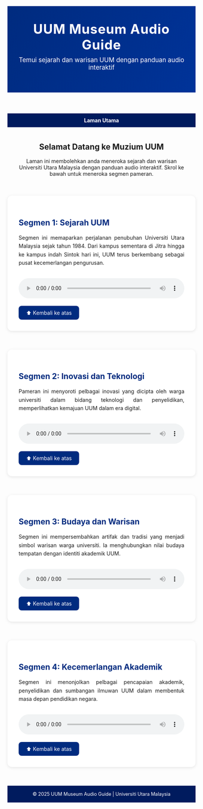 <!DOCTYPE html>
<html lang="ms">
<head>
  <meta charset="UTF-8">
  <meta name="viewport" content="width=device-width, initial-scale=1.0">
  <title>UUM Museum Audio Guide</title>
  <style>
    html {
      scroll-behavior: smooth;
    }

    body {
      font-family: Arial, sans-serif;
      margin: 0;
      background: #f4f4f4;
      color: #333;
    }

    header {
      background: linear-gradient(120deg, #002B7F, #003399);
      color: white;
      text-align: center;
      padding: 40px 20px;
    }

    header h1 {
      margin: 0;
      font-size: 2.5em;
      letter-spacing: 1px;
    }

    header p {
      margin-top: 10px;
      font-size: 1.2em;
    }

    nav {
      background: #001B5E;
      text-align: center;
      padding: 10px 0;
    }

    nav a {
      color: white;
      text-decoration: none;
      margin: 0 15px;
      font-weight: bold;
      transition: color 0.3s;
    }

    nav a:hover {
      color: #FFD700;
    }

    .intro {
      text-align: center;
      margin: 40px auto;
      max-width: 800px;
      padding: 0 20px;
    }

    section {
      background: white;
      margin: 50px auto;
      max-width: 900px;
      padding: 30px;
      border-radius: 12px;
      box-shadow: 0 2px 8px rgba(0,0,0,0.1);
    }

    section h2 {
      color: #002B7F;
    }

    section p {
      text-align: justify;
      line-height: 1.6;
    }

    audio {
      width: 100%;
      margin-top: 15px;
    }

    .back-top {
      display: inline-block;
      margin-top: 20px;
      background: #002B7F;
      color: white;
      padding: 10px 20px;
      border-radius: 8px;
      text-decoration: none;
      transition: background 0.3s, color 0.3s;
    }

    .back-top:hover {
      background: #FFD700;
      color: #001B5E;
    }

    footer {
      background: #001B5E;
      color: white;
      text-align: center;
      padding: 15px;
      margin-top: 40px;
      font-size: 0.9em;
    }
  </style>
</head>
<body>

  <header>
    <h1>UUM Museum Audio Guide</h1>
    <p>Temui sejarah dan warisan UUM dengan panduan audio interaktif</p>
  </header>

  <nav>
    <a href="#home">Laman Utama</a>
  </nav>

  <div id="home" class="intro">
    <h2>Selamat Datang ke Muzium UUM</h2>
    <p>Laman ini membolehkan anda meneroka sejarah dan warisan Universiti Utara Malaysia dengan panduan audio interaktif. Skrol ke bawah untuk meneroka segmen pameran.</p>
  </div>

  <!-- Segmen 1 -->
  <section id="segmen1">
    <h2>Segmen 1: Sejarah UUM</h2>
    <p>Segmen ini memaparkan perjalanan penubuhan Universiti Utara Malaysia sejak tahun 1984. Dari kampus sementara di Jitra hingga ke kampus indah Sintok hari ini, UUM terus berkembang sebagai pusat kecemerlangan pengurusan.</p>
    <audio controls>
      <source src="audiosegmen1.mp3" type="audio/mpeg">
      Browser anda tidak menyokong audio.
    </audio>
    <a href="#home" class="back-top">⬆ Kembali ke atas</a>
  </section>

  <!-- Segmen 2 -->
  <section id="segmen2">
    <h2>Segmen 2: Inovasi dan Teknologi</h2>
    <p>Pameran ini menyoroti pelbagai inovasi yang dicipta oleh warga universiti dalam bidang teknologi dan penyelidikan, memperlihatkan kemajuan UUM dalam era digital.</p>
    <audio controls>
      <source src="audiosegmen2.mp3" type="audio/mpeg">
      Browser anda tidak menyokong audio.
    </audio>
    <a href="#home" class="back-top">⬆ Kembali ke atas</a>
  </section>

  <!-- Segmen 3 -->
  <section id="segmen3">
    <h2>Segmen 3: Budaya dan Warisan</h2>
    <p>Segmen ini mempersembahkan artifak dan tradisi yang menjadi simbol warisan warga universiti. Ia menghubungkan nilai budaya tempatan dengan identiti akademik UUM.</p>
    <audio controls>
      <source src="audiosegmen3.mp3" type="audio/mpeg">
      Browser anda tidak menyokong audio.
    </audio>
    <a href="#home" class="back-top">⬆ Kembali ke atas</a>
  </section>

  <!-- Segmen 4 -->
  <section id="segmen4">
    <h2>Segmen 4: Kecemerlangan Akademik</h2>
    <p>Segmen ini menonjolkan pelbagai pencapaian akademik, penyelidikan dan sumbangan ilmuwan UUM dalam membentuk masa depan pendidikan negara.</p>
    <audio controls>
      <source src="audiosegmen4.mp3" type="audio/mpeg">
      Browser anda tidak menyokong audio.
    </audio>
    <a href="#home" class="back-top">⬆ Kembali ke atas</a>
  </section>

  <footer>
    &copy; 2025 UUM Museum Audio Guide | Universiti Utara Malaysia
  </footer>

</body>
</html>
